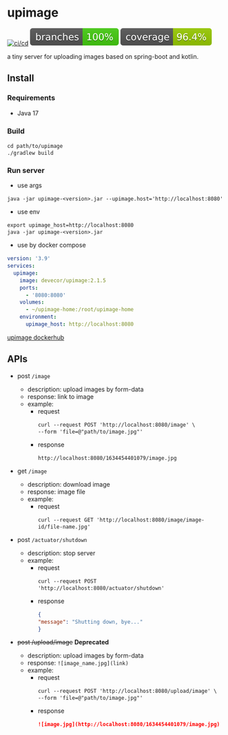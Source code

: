# upimage

[![ci/cd](https://github.com/Devecor/upimage/actions/workflows/ci.yml/badge.svg)](https://github.com/Devecor/upimage/actions/workflows/ci.yml)
![branches coverage](.github/badges/branches.svg)
![coverage](.github/badges/jacoco.svg)


a tiny server for uploading images based on spring-boot and kotlin.

## Install

### Requirements

* Java 17

### Build

```shell
cd path/to/upimage
./gradlew build
```

### Run server

* use args

```shell
java -jar upimage-<version>.jar --upimage.host='http://localhost:8080'
```

* use env

```shell
export upimage_host=http://localhost:8080
java -jar upimage-<version>.jar
```

* use by docker compose

```yaml
version: '3.9'
services:
  upimage:
    image: devecor/upimage:2.1.5
    ports:
      - '8080:8080'
    volumes:
      - ~/upimage-home:/root/upimage-home
    environment:
      upimage_host: http://localhost:8080
```

[upimage dockerhub](https://hub.docker.com/r/devecor/upimage/tags)

## APIs

* post `/image`
    * description: upload images by form-data
    * response: link to image
    * example:
        * request
          ```shell
          curl --request POST 'http://localhost:8080/image' \
          --form 'file=@"path/to/image.jpg"'
          ```
        * response
          ```
          http://localhost:8080/1634454401079/image.jpg
          ```

* get `/image`
    * description: download image
    * response: image file
    * example:
        * request
          ```shell
          curl --request GET 'http://localhost:8080/image/image-id/file-name.jpg'
          ```

* post `/actuator/shutdown`
    * description: stop server
    * example:
        * request
          ```shell
          curl --request POST 'http://localhost:8080/actuator/shutdown'
          ```
        * response
          ```json
          {
          "message": "Shutting down, bye..."
          }
          ```

* ~~post /upload/image~~    **Deprecated**
    * description: upload images by form-data
    * response: `![image_name.jpg](link)`
    * example:
        * request
          ```shell
          curl --request POST 'http://localhost:8080/upload/image' \
          --form 'file=@"path/to/image.jpg"'
          ```
        * response
          ```markdown
          ![image.jpg](http://localhost:8080/1634454401079/image.jpg)
          ```


